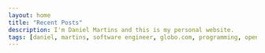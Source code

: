 ```yaml
---
layout: home
title: "Recent Posts"
description: I'm Daniel Martins and this is my personal website.
tags: [daniel, martins, software engineer, globo.com, programming, open source]
---
```

